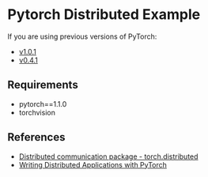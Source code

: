 # Pytorch Distributed Example

If you are using previous versions of PyTorch:
- [v1.0.1](https://github.com/narumiruna/pytorch-distributed-example/tree/v1.0.1)
- [v0.4.1](https://github.com/narumiruna/pytorch-distributed-example/tree/v0.4.1)

## Requirements

- pytorch==1.1.0
- torchvision

## References

- [Distributed communication package - torch.distributed](http://pytorch.org/docs/master/distributed.html)
- [Writing Distributed Applications with PyTorch](http://pytorch.org/tutorials/intermediate/dist_tuto.html)
